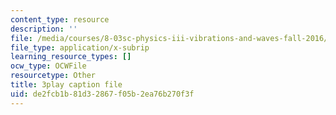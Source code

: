 ```yaml
---
content_type: resource
description: ''
file: /media/courses/8-03sc-physics-iii-vibrations-and-waves-fall-2016/de2fcb1b81d32867f05b2ea76b270f3f_J1uHGy1tRmM.srt
file_type: application/x-subrip
learning_resource_types: []
ocw_type: OCWFile
resourcetype: Other
title: 3play caption file
uid: de2fcb1b-81d3-2867-f05b-2ea76b270f3f
---
```

